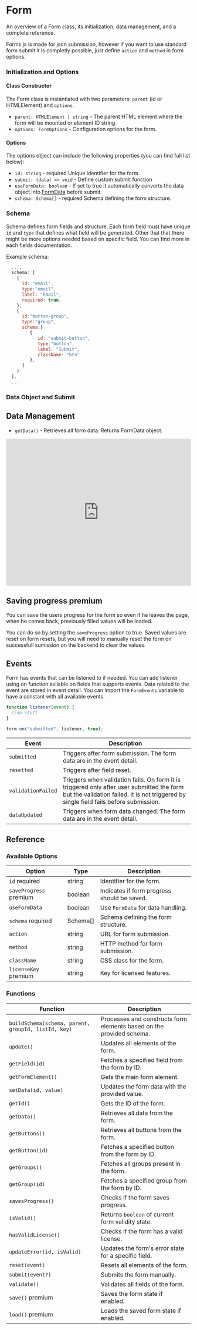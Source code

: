# Form

An overview of a Form class, its initialization, data management, and a complete reference.

Forms js is made for json submission, however if you want to use standard form submit it is completly possible, just define `action` and `method` in form options.

### Initialization and Options

#### Class Constructor

The Form class is instantiated with two parameters: `parent` (id or HTMLElement) and `options`.

- `parent: HTMLElement | string` - The parent HTML element where the form will be mounted or element ID string.
- `options: FormOptions` - Configuration options for the form.

#### Options

The options object can include the following properties (you can find full list below):

- `id: string` - <span class="badge warning">required</span> Unique identifier for the form.
- `submit: (data) => void` - Define custom submit function
- `useFormData: boolean` - If set to true it automatically converts the data object into <a href="https://developer.mozilla.org/en-US/docs/Web/API/FormData" target="_blank">FormData</a> before submit.
- `schema: Schema[]` - <span class="badge warning">required</span> Schema defining the form structure.

### Schema

Schema defines form fields and structure. Each form field must have unique `id` and `type` that defines what field will be generated. Other that that there might be more options needed based on specific field. You can find more in each fields documentation.

Example schema:

```js
  ...,
  schema: [
    {
      id: "email",
      type:"email",
      label: "Email",
      required: true,
    },
    {
      id:"button-group",
      type:"group",
      schema:[
         {
            id: "submit-button",
            type:"button",
            label: "Submit",
            className: "btn"
         },
      ]
    }
  ],
  ...
```

### Data Object and Submit

## Data Management

- `getData()` - Retrieves all form data. Returns FormData object.

<iframe height="400" style="width: 100%;" scrolling="no" title="forms.js - form submit example" src="https://codepen.io/trilmatic/embed/bGzJgjB?default-tab=js%2Cresult" frameborder="no" loading="lazy" allowtransparency="true" allowfullscreen="true">
  See the Pen <a href="https://codepen.io/trilmatic/pen/bGzJgjB">
  forms.js - form submit example</a> by Trilmatic (<a href="https://codepen.io/trilmatic">@trilmatic</a>)
  on <a href="https://codepen.io">CodePen</a>.
</iframe>

## Saving progress <span class="badge primary">premium</span>

You can save the users progress for the form so even if he leaves the page, when he comes back, previously filled values will be loaded.

You can do so by setting the `saveProgress` option to true. Saved values are reset on form resets, but you will need to manually reset the form on successfull sumission on the backend to clear the values.

## Events

Form has events that can be listened to if needed. You can add listener using on function avilable on fields that supports events. Data related to the event are stored in event detail. You can import the `FormEvents` variable to have a constant with all available events.

```js
function listener(event) {
  //do stuff
}

form.on("submitted", listener, true);
```

<table>
  <thead>
    <tr>
      <th>Event</th>
      <th>Description</th>
    </tr>
  </thead>
  <tbody>
    <tr>
      <td><code>submitted</code></td>
      <td>Triggers after form submission. The form data are in the event detail.</td>
    </tr>
    <tr>
      <td><code>resetted</code></td>
      <td>Triggers after field reset.</td>
    </tr>
    <tr>
      <td><code>validationFailed</code></td>
      <td>Triggers when validation fails. On form it is triggered only after user submitted the form but the validation failed. It is not triggered by single field fails before submission.</td>
    </tr>
    <tr>
      <td><code>dataUpdated</code></td>
      <td>Triggers when form data changed. The form data are in the event detail.</td>
    </tr>
  </tbody>
</table>

## Reference

### Available Options

<table>
  <thead>
    <tr>
      <th>Option</th>
      <th>Type</th>
      <th>Description</th>
    </tr>
  </thead>
  <tbody>
    <tr>
      <td><code>id</code> <span class="badge warning">required</span></td>
      <td>string</td>
      <td>Identifier for the form.</td>
    </tr>
    <tr>
      <td><code>saveProgress</code> <span class="badge primary">premium</span></td>
      <td>boolean</td>
      <td>Indicates if form progress should be saved.</td>
    </tr>
    <tr>
      <td><code>useFormData</code></td>
      <td>boolean</td>
      <td>Use <code>FormData</code> for data handling.</td>
    </tr>
    <tr>
      <td><code>schema</code> <span class="badge warning">required</span></td>
      <td>Schema[]</td>
      <td>Schema defining the form structure.</td>
    </tr>
    <tr>
      <td><code>action</code></td>
      <td>string</td>
      <td>URL for form submission.</td>
    </tr>
    <tr>
      <td><code>method</code></td>
      <td>string</td>
      <td>HTTP method for form submission.</td>
    </tr>
    <tr>
      <td><code>className</code></td>
      <td>string</td>
      <td>CSS class for the form.</td>
    </tr>
    <tr>
      <td><code>licenseKey</code> <span class="badge primary">premium</span></td>
      <td>string</td>
      <td>Key for licensed features.</td>
    </tr>
  </tbody>
</table>

### Functions

<table>
  <thead>
    <tr>
      <th>Function</th>
      <th>Description</th>
    </tr>
  </thead>
  <tbody>
    <tr>
      <td><code>buildSchema(schema, parent, groupId, listId, key)</code></td>
      <td>Processes and constructs form elements based on the provided schema.</td>
    </tr>
    <tr>
      <td><code>update()</code></td>
      <td>Updates all elements of the form.</td>
    </tr>
    <tr>
      <td><code>getField(id)</code></td>
      <td>Fetches a specified field from the form by ID.</td>
    </tr>
    <tr>
      <td><code>getFormElement()</code></td>
      <td>Gets the main form element.</td>
    </tr>
    <tr>
      <td><code>setData(id, value)</code></td>
      <td>Updates the form data with the provided value.</td>
    </tr>
    <tr>
      <td><code>getId()</code></td>
      <td>Gets the ID of the form.</td>
    </tr>
    <tr>
      <td><code>getData()</code></td>
      <td>Retrieves all data from the form.</td>
    </tr>
    <tr>
      <td><code>getButtons()</code></td>
      <td>Retrieves all buttons from the form.</td>
    </tr>
    <tr>
      <td><code>getButton(id)</code></td>
      <td>Fetches a specified button from the form by ID.</td>
    </tr>
    <tr>
      <td><code>getGroups()</code></td>
      <td>Fetches all groups present in the form.</td>
    </tr>
    <tr>
      <td><code>getGroup(id)</code></td>
      <td>Fetches a specified group from the form by ID.</td>
    </tr>
    <tr>
      <td><code>savesProgress()</code></td>
      <td>Checks if the form saves progress.</td>
    </tr>
    <tr>
      <td><code>isValid()</code></td>
      <td>Returns <code>boolean</code> of current form validity state.</td>
    </tr>
    <tr>
      <td><code>hasValidLicense()</code></td>
      <td>Checks if the form has a valid license.</td>
    </tr>
    <tr>
      <td><code>updateError(id, isValid)</code></td>
      <td>Updates the form's error state for a specific field.</td>
    </tr>
    <tr>
      <td><code>reset(event)</code></td>
      <td>Resets all elements of the form.</td>
    </tr>
    <tr>
      <td><code>submit(event?)</code></td>
      <td>Submits the form manually.</td>
    </tr>
    <tr>
      <td><code>validate()</code></td>
      <td>Validates all fields of the form.</td>
    </tr>
    <tr>
      <td><code>save()</code> <span class="badge primary">premium</span></td>
      <td>Saves the form state if enabled.</td>
    </tr>
    <tr>
      <td><code>load()</code> <span class="badge primary">premium</span></td>
      <td>Loads the saved form state if enabled.</td>
    </tr>
  </tbody>
</table>
